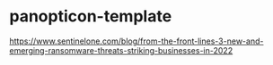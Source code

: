 # panopticon-template

https://www.sentinelone.com/blog/from-the-front-lines-3-new-and-emerging-ransomware-threats-striking-businesses-in-2022

